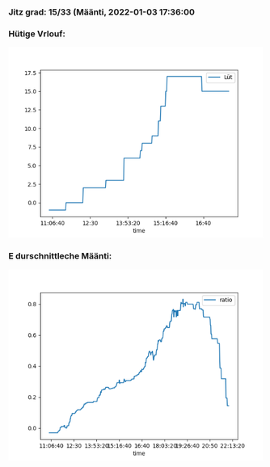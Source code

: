 ### Jitz grad: 15/33 (Määnti, 2022-01-03 17:36:00

### Hütige Vrlouf:
![Graph](Today.png)

### E durschnittleche Määnti:
![Graph](Määnti.png)